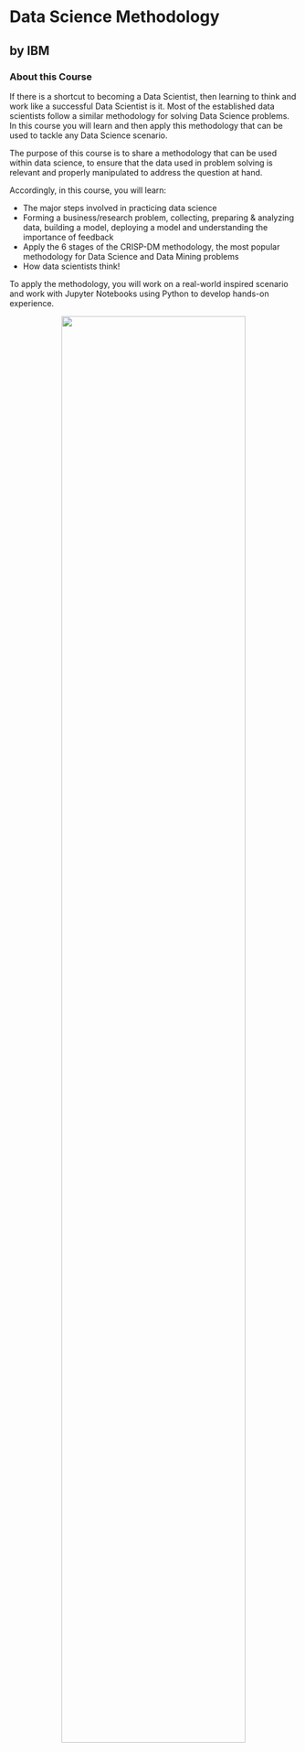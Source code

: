 # Data Science Methodology
## by IBM

### About this Course
If there is a shortcut to becoming a Data Scientist, then learning to think and work like a successful Data Scientist is it. Most of the established data scientists follow a similar methodology for solving Data Science problems.  In this course you will learn and then apply this methodology that can be used to tackle any Data Science scenario.  

The purpose of this course is to share a methodology that can be used within data science, to ensure that the data used in problem solving is relevant and properly manipulated to address the question at hand.   

Accordingly, in this course, you will learn:  

- The major steps involved in practicing data science 
- Forming a business/research problem, collecting, preparing & analyzing data, building a model, 
  deploying a model and understanding the importance of feedback  
- Apply the 6 stages of the CRISP-DM methodology, the most popular methodology for Data Science and Data Mining problems 
- How data scientists think! 

To apply the methodology, you will work on a real-world inspired scenario and work with Jupyter Notebooks using Python to develop hands-on experience.


<p align="center">
<img src="/Intro_Data_Science_Spec.png" width=80% height=80%>
